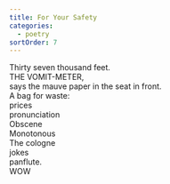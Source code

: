 ```yaml
---
title: For Your Safety
categories:
  - poetry
sortOrder: 7
---
```


Thirty seven thousand feet.\
THE VOMIT-METER,\
says the mauve paper in the seat in front.\
A bag for waste:\
prices\
pronunciation\
Obscene\
Monotonous\
The cologne\
jokes\
panflute.\
WOW
